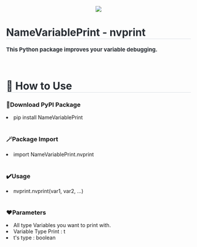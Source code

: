 <div align="center">
	<img src="https://capsule-render.vercel.app/api?type=rounded&color=0:0091ff,100:00f6fa&height=120&text=NameVariablePrint&animation=twinkling&fontColor=001580&fontSize=50"/>
</div>
<div style="text-align: left;">
	<h1 style="border-bottom: 1px solid #d8dee4; color: #282d33;"> NameVariablePrint - nvprint </h1>
	<div style="font-weight: 700; font-size: 15px; text-align: left; color: #282d33;"> This Python package improves your variable debugging. </div>
</div>
<div style="text-align: left;">
	<br>
		<br>
			<h1 style="border-bottom: 1px solid #d8dee4; color: #282d33;">📄 How to Use </h1>
			<h3>🔗Download PyPI Package</h3>
			<li>pip install NameVariablePrint</li>
			<br>
				<h3>🪄Package Import</h3>
				<li>import NameVariablePrint.nvprint</li>
				<br>
					<h3>✔️Usage</h3>
					<li>nvprint.nvprint(var1, var2, ...)</li>
					<br>
						<h3>❤️Parameters</h3>
						<li>All type Variables you want to print with.</li>
						<li>Variable Type Print : t</li>
						<li>t's type : boolean</li>
						<br>
</div>
